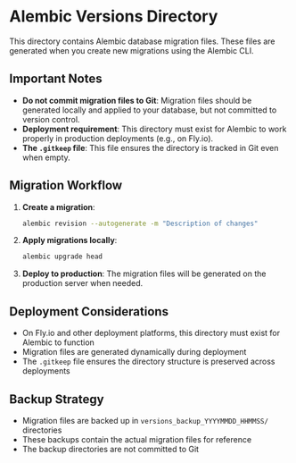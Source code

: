 # Alembic Versions Directory

This directory contains Alembic database migration files. These files are generated when you create new migrations using the Alembic CLI.

## Important Notes

- **Do not commit migration files to Git**: Migration files should be generated locally and applied to your database, but not committed to version control.
- **Deployment requirement**: This directory must exist for Alembic to work properly in production deployments (e.g., on Fly.io).
- **The `.gitkeep` file**: This file ensures the directory is tracked in Git even when empty.

## Migration Workflow

1. **Create a migration**:
   ```bash
   alembic revision --autogenerate -m "Description of changes"
   ```

2. **Apply migrations locally**:
   ```bash
   alembic upgrade head
   ```

3. **Deploy to production**: The migration files will be generated on the production server when needed.

## Deployment Considerations

- On Fly.io and other deployment platforms, this directory must exist for Alembic to function
- Migration files are generated dynamically during deployment
- The `.gitkeep` file ensures the directory structure is preserved across deployments

## Backup Strategy

- Migration files are backed up in `versions_backup_YYYYMMDD_HHMMSS/` directories
- These backups contain the actual migration files for reference
- The backup directories are not committed to Git
